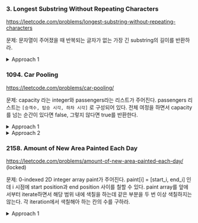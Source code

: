 ### 3. Longest Substring Without Repeating Characters

https://leetcode.com/problems/longest-substring-without-repeating-characters

문제: 문자열이 주어졌을 때 반복되는 글자가 없는 가장 긴 substring의 길이를 반환하라.

<details><summary>Approach 1</summary>

sliding window를 사용한다. substring의 left와 right를 정해주는 포인터 두 개를 저장한다.   
그리고 dictionary 하나를 만들어서 key는 나타났던 문자, value는 그 문자의 위치를 저장한다.   
string을 traverse하면서 현재 문자가 dictionary에 있으면서 그 문자의 위치가 cur_idx보다 크거나 같으면 left pointer를 `d[cur] + 1` 로 업데이트한다.   
그리고 `d[cur] = right` 로 업데이트 혹은 추가를 해주고 `right += 1` 로 포인터 위치를 옮긴다.    

Time: O(N) , Space: O(N)



```python
def lengthOfLongestSubstring(self, s: str) -> int:
    l = 0
    char_to_idx = {}
    ans = 0
    for r in range(len(s)):
        cur = s[r]
        if cur in char_to_idx:
            l = max(char_to_idx[cur] + 1, l)  # 이 부분 조심
        char_to_idx[cur] = r
        ans = max(ans, r - l + 1)
    return ans
```

</details>



### 1094. Car Pooling

https://leetcode.com/problems/car-pooling/

문제: capacity 라는 integer와 passengers라는 리스트가 주어진다. passengers 리스트는 `[승객수, 탑승 시각, 하차 시각]` 로 구성되어 있다. 전체 여정을 하면서 capacity를 넘는 순간이 있다면 false, 그렇지 않다면 true를 반환한다.


<details><summary>Approach 1</summary>

어떤 시간 순서열에서 i ~ j 까지 어떤 변화가 있다가 사라져야한다면 map[i] += event, map[j] -= event 식으로 사용한다.   
그러면 그 map을 key로 sort하면 시간 순서대로 정렬이 된다. froms와 tos를 iterate하면서 확인한다.   
`dd = sorted(d.items())` 이렇게 하면 dict가 key로 정렬된 후에 tuple list로 저장이 된다.   

한 location에 내리는 trip이 여러 개 있을 때, 이걸 처음에 froms, tos 만들 때 한 location에 합쳐서 데이터를 만들어야 한다.   
근데 dict 대신 tuple list를 사용하면 (location, disembarking1), (location, disembarking2) 이렇게 두 개가 만들어지게 된다.   
그러면 나중에 sorting 했을 때 각 iteration에서 하나씩 계산하면 안 되고 동일 location이 아닐 때까지 뒤로 탐색을 더 해야해서 불편하다.   

sort 작업 때문에 Time: O(N log N), Space: O(N) 일 것 같다.


```python
def carPooling(self, trips: List[List[int]], capacity: int) -> bool:

    boardings, disembarkings = defaultdict(int), defaultdict(int)

    for _num, _from, _to in trips:
        boardings[_from] += _num
        disembarkings[_to] += _num
    
    boardings = sorted(boardings.items())
    disembarkings = sorted(disembarkings.items())

    b_idx, d_idx, sum_passengers = 0, 0, 0
    while b_idx < len(boardings):
        cur_b_loc, cur_b_num = boardings[b_idx]
        cur_d_loc, cur_d_num = disembarkings[d_idx]
        
        if cur_b_loc <= cur_d_loc:
            sum_passengers += cur_b_num
            b_idx += 1
        if cur_b_loc >= cur_d_loc:
            sum_passengers -= cur_d_num
            d_idx += 1
        
        if sum_passengers > capacity:
            return False
    
    return True
```

</details>




<details><summary>Approach 2</summary>

조건을 보니까 시각이 1 ~ 1000까지라는 제약이 있다. bucket sort를 사용할 수도 있다.    
Time: O(N), Space: O(1)


```python
boardings = [0] * 1001
disembarkings = [0] * 1001
for _num, _from, _to in trips:
    boardings[_from] += _num
    disembarkings[_to] += _num

sum_passengers = 0
for i in range(1001):
    sum_passengers += (boardings[i] - disembarkings[i])
    if sum_passengers > capacity:
        return False
return True
```

흠 근데 시간이 더 안 빨라지네.

</details>






### 2158. Amount of New Area Painted Each Day

https://leetcode.com/problems/amount-of-new-area-painted-each-day/  (locked)

문제: 0-indexed 2D integer array paint가 주어진다. paint[i] = [start_i, end_i] 인데 i 시점에 start position과 end position 사이를 칠할 수 있다. paint array를 앞에서부터 iterate하면서 해당 범위 내에 색칠을 하는데 같은 부분을 두 번 이상 색칠하지는 않는다. 각 iteration에서 색칠해아 하는 칸의 수를 구하라.


<details><summary>Approach 1</summary>


sweep line이라는 개념이 들어간다.   
https://leetcode.com/problems/amount-of-new-area-painted-each-day/discuss/1740812/Python-Complete-3-solutions-using-different-data-structures   

좀 어렵다.   
먼저 iteratre하면서 각각의 start position과 index를 tuple로 묶어서 리스트에 넣는다. end position과 index도 마찬가지로 넣는다. 각각이 start인지 end인지 boolean 등으로 표시를 해놓는다.    
그 다음에 position을 기준으로 sort를 한다.   
그러면 그 리스트를 앞에서부터 스캔하면 빠른 position부터 나올 것이다.   
그다음에는 전체 길이에 맞는 buffer array를 만든다.   
그러고는 position array를 iterate하면서 start가 나오면 그때부터 buffer의 해당 position에 해당 index를 넣는다. end가 나오면 해당 index에 대해서 그만 넣는다.   
이렇게 하면 나중에 buffer array를 살펴봤을 때 어떤 칸에 1, 5가 있다면 인덱스 1 작업과 인덱스 5 작업에 의해 색칠될 수 있던 공간이라는 뜻이다.   
인덱스 낮은 작업이 우선이므로 인덱스 1의 작업에 의한 색칠 부분으로 인식하면 된다.   


- start position과 index를 tuple로 묶어서 position array에 넣는다. end position과 index도 마찬가지로 넣는다. start인지 end인지 알 수 있도록 넣는다.
- position을 기준으로 sort를 한다. 리스트를 앞에서부터 스캔하면 빠른 position부터 나올 것이다.   
- 전체 길이에 맞는 buffer array를 만든다.   
- position array를 iterate하면서 start가 나오면 그때부터 buffer의 해당 position에 해당 index를 넣는다. end가 나오면 해당 index에 대해서 그만 넣는다.   
- 나중에 buffer array를 살펴봤을 때 어떤 칸에 1, 5가 있다면 인덱스 1 작업과 인덱스 5 작업에 의해 색칠될 수 있던 공간이라는 뜻이다.   
인덱스 낮은 작업이 우선이므로 인덱스 1의 작업에 의한 색칠 부분으로 인식하면 된다.   

<details>


### 904. Fruit Into Baskets

https://leetcode.com/problems/fruit-into-baskets/description/

문제: fruits 라는 리스트가 주어지고 각 index에 있는 값은 그 위치에 있는 과일을 의미한다. 과일이 리스트대로 일렬로 나열되어 있고 사용자는 어느 한 지점부터 오른쪽으로 과일을 주워담는다. 최대 두 종류의 과일까지 담을 수 있고 그걸 넘어서는 순간 담을 수 없고 멈춰야한다. 최대로 많이 담을 수 있는 과일의 수를 구하라.

~최대라는 말에 꽂혀서 dp로 생각하려다가 도저히 일반식이 안 나왔다.~   
related topic을 보니까 sliding window가 나와서 그 방법으로 풀었다.   

최대 길이가 2인 dictionary를 만들고 key는 fruit, value는 그 fruit이 지금까지 나온 위치 중 가장 오른쪽 위치를 저장한다. left, right 포인터를 두고 right 포인터를 하나씩 오른쪽으로 옮긴다. 그러다가 3번째의 과일이 나오게 되면 left 포인터를 옮겨야한다. 이 때 dictionary를 이용하는데 dictionary에 있는 두 가지 과일 중 더 왼쪽에 있는 과일을 버려야한다. 그 과일의 위치 바로 다음부터가 동일한 과일이 연속으로 나오기 시작한 위치이기 때문에 거기에 left 포인터를 놓고 현재 right의 과일을 dictionary에 추가한다. 그러면 두 종류의 과일이 유지된다.

<details>
  
```python
def totalFruit(self, fruits: List[int]) -> int:
    n = len(fruits)
    d = {}  # key: fruit, value: rightmost index of the fruit
    res = 0

    left = right = 0  # fruits[left:right+1] 까지를 대상으로 한다. right is the current pointer

    while right < n:
        cur = fruits[right]
        if cur not in d and len(d) >= 2:
            # Move left pointer to the position where the only very previous fruit started to appear before the current fruit
            fruit_to_drop = min(d, key=d.get)  # 깔끔하네. 나는 items()로 펼친 다음에 if 두 개 써서 구했는데.
            left = d[fruit_to_drop] + 1  # This is the position where the other fruit starts to appear consecutively
            del d[fruit_to_drop]
        d[cur] = right
        res = max(res, right - left + 1)
        right += 1

    return res
```

</details>






### 128. Longest Consecutive Sequence

https://leetcode.com/problems/longest-consecutive-sequence/description/

문제: Given an unsorted array of integers nums, return the length of the longest consecutive elements sequence.
 You must write an algorithm that runs in O(n) time.
 `[100,4,200,1,3,2]` => 4


Approach 1. set

- 모든 값들을 set에 넣는다.
- nums를 iterate하면서 현재 num에서 +1 씩 expand 하면서 nums set에 존재하는지 확인한다.
- 존재한다면 cnt를 1씩 증가시키고 ans를 업데이트하면서 이동한다.
- 어떤 값 num에 대해서 num-1이 set에 존재한다면 무시하고 continue한다.

같은 O(N) 이라도 최적화 시키는 게 중요했다.     
num-1이 있는 경우 num을 continue 하면 한번 expand 했던 리스트에 있던 값들은 다시 expand하지 않게 된다.   
어떤 sequence의 시작점은 left value를 갖지 않는다는 특징이 있다. 따라서 num-1이 존재한다면 무시해도 되는 것이다.


<details>

```py
    def longestConsecutive(self, nums: List[int]) -> int:
        num_set = set(nums)
        best = 0
        for num in num_set:  # for num in nums로 하면 느려진다. why?
            if num - 1 in num_set:
                continue
            tmp = num + 1
            cnt = 1
            while tmp in num_set:
                tmp += 1
                cnt += 1
            best = max(best, cnt)
        return best
        
```

</details>


Approach 2. Hash Map

- 각 위치에 대해서 최대로 expand할 수 있는 길이를 저장하는 hash map을 사용한다.   
- 어떤 값 num에 대해 
   - `d[num]`이 존재한다면 이미 작업한 값이므로 넘어간다.
   - `d[num-1]`이  존재한다면 num-1로부터 왼쪽으로 `d[num-1]` 만큼 값이 있다는 것이다. 없다면 left로는 0만큼 expand할 수 있다.
   - `d[num+1]`이  존재한다면 num+1로부터 왼쪽으로 `d[num+1]` 만큼 값이 있다는 것이다. 있다면 right로는 0만큼 expand할 수 있다.
   - `d[num] = left + right + 1`이 되고 `ans = max(ans, d[num])`이 된다.
   - `d[num-left]` 값도 `d[num]` 값과 동일하게 된다. num-left부터 오른쪽으로 `d[num]`만큼 확장시킬 수 있다.
    이제 `d[num-left]`를 사용할 값은 num-left-1이 된다. 
   - num-left+1은 어떻게 filter out되지?


<details>

```py
    def longestConsecutive(self, nums: List[int]) -> int:
        ans = 0
        d = {}

        for num in nums:
            if num not in d:
                left = d[num-1] if num-1 in d else 0
                right = d[num+1] if num+1 in d else 0
                cur_len = left + right + 1
                d[num] = cur_len
                ans = max(ans, cur_len)

                d[num-left] = cur_len
                d[num+right] = cur_len
            else:
                continue
        
        return ans

```

</details>










### 75. Sort Colors

https://leetcode.com/problems/sort-colors

문제: nums 라는 integer list가 있고 0, 1, 2의 숫자가 있다. 0, 1, 2 순서대로 숫자들이 모이도록 정렬해라. in place.

selection sort를 사용하면 된다.   
맨 앞 element 부터 차례대로, 오른쪽으로 iterate하면서 최솟값과 swap을 한다.

아니면 각각 count를 세서 앞에서부터 채워도 된다. 

<details>

```py
    def sortColors(self, nums: List[int]) -> None:
        d = defaultdict(int)
        for num in nums:
            d[num] += 1
        
        ptr = 0
        keys = [0, 1, 2]
        for key in keys:
            for i in range(d[key]):
                nums[ptr] = key
                ptr += 1
```

</details>

근데 solution에 신박한 one pass algorithm이 있다.   
Dutch National Flag 이라는 solution인데 포인터 세 개를 이용하는 방법이다.   
올바른 결과에서 0은 왼쪽부터, 2는 오른쪽부터 채워지면 되고 1은 나머지에 있으면 된다.   

- p0을 제일 왼쪽, p2를 제일 오른쪽으로 둔다.   
- cur 라는 포인터를 왼쪽부터 iterate하면서 0이면 p0과 swap하고 p0과 cur 한 칸 올린다.   
- 2면 p2와 swap 후 p2 한 칸 내리기, 1이면 skip 하고 cur 올리면 된다.   
- 0일 땐 p0와 cur를 둘 다 올리는 게 중요하다.

<details>

```py
    def sortColors(self, nums: List[int]) -> None:
        n = len(nums)
        zero_ptr, cur, two_ptr = 0, 0, n-1
        # all on the left of zero_ptr are zeros 
        # all on the right of two_ptr are twos 

        while cur <= two_ptr:
            num = nums[cur]
            if num == 0:
                nums[zero_ptr], nums[cur] = num, nums[zero_ptr]
                zero_ptr += 1
                cur += 1
            elif num == 2:
                nums[two_ptr], nums[cur] = num, nums[two_ptr]
                two_ptr -= 1
            else:
                cur += 1
```

</details>











